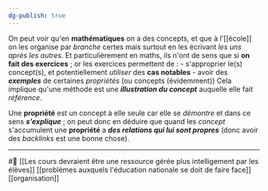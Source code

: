 ```yaml
---
dg-publish: true
---
```

On peut voir qu'en **mathématiques** on a des concepts, et que à l'[[école]] on les organise par *branche* certes mais surtout en les écrivant *les uns après les autres*. Et particulièrement en maths, ils n'ont de sens que si **on fait des exercices** ; or les exercices permettent de :
	- s'approprier le(s) concept(s), et potentiellement *utiliser* des **cas notables**
	- avoir des ***exemples*** de certaines *propriétés* (ou concepts (évidemment))
Cela implique qu'une méthode est une ***illustration du concept*** auquelle elle fait *référence*.

Une **propriété** est un concept à elle seule car elle se *démontre* et dans ce sens ***s'explique*** ; on peut donc en déduire que quand les *concept* s'accumulent une **propriété** a ***des relations qui lui sont propres*** (donc avoir des *backlinks* est une bonne chose).

---
#🌲   [[Les cours devraient être une ressource gérée plus intelligement par les élèves]] [[problèmes auxquels l'éducation nationale se doit de faire face]] [[organisation]]